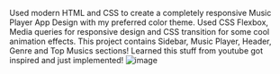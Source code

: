 Used modern HTML and CSS to create a completely responsive Music Player App Design with my preferred color theme. Used CSS Flexbox, Media queries for responsive design and CSS transition for some cool animation effects. This project contains Sidebar, Music Player, Header, Genre and Top Musics sections!
Learned this stuff from youtube got inspired and just implemented!
![image](https://github.com/Drishyadeiva/Web-development/assets/159064061/18b52695-fd0d-42bd-b586-4c7d58698839)
